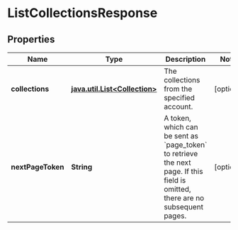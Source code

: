 

# ListCollectionsResponse


## Properties

Name | Type | Description | Notes
------------ | ------------- | ------------- | -------------
**collections** | [**java.util.List&lt;Collection&gt;**](Collection.md) | The collections from the specified account. |  [optional]
**nextPageToken** | **String** | A token, which can be sent as &#x60;page_token&#x60; to retrieve the next page.  If this field is omitted, there are no subsequent pages. |  [optional]



